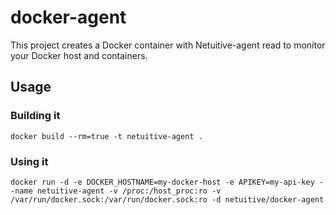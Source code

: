 docker-agent
===============================
This project creates a Docker container with Netuitive-agent read to
monitor your Docker host and containers.

Usage
-----
### Building it

`docker build --rm=true -t netuitive-agent .`

### Using it

`docker run -d -e DOCKER_HOSTNAME=my-docker-host -e APIKEY=my-api-key --name netuitive-agent -v /proc:/host_proc:ro -v /var/run/docker.sock:/var/run/docker.sock:ro -d netuitive/docker-agent`
